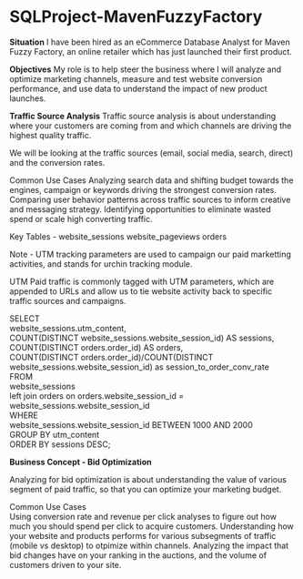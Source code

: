 # SQLProject-MavenFuzzyFactory

<strong>Situation</strong> 
I have been hired as an eCommerce Database Analyst for Maven Fuzzy Factory, an online retailer which has just launched their first product. 

<strong>Objectives</strong>
My role is to help steer the business where I will analyze and optimize marketing channels, measure and test website conversion performance, and use data to understand the impact of new product launches. 


<strong>Traffic Source Analysis</strong>
Traffic source analysis is about understanding where your customers are coming from and which channels are driving the highest quality traffic. 

We will be looking at the traffic sources (email, social media, search, direct) and the conversion rates. 

Common Use Cases 
 Analyzing search data and shifting budget towards the engines, campaign or keywords driving the strongest conversion rates. 
 Comparing user behavior patterns across traffic sources to inform creative and messaging strategy. 
 Identifying opportunities to eliminate wasted spend or scale high converting traffic. 

Key Tables - 
 website_sessions
 website_pageviews
 orders

Note - UTM tracking parameters are used to campaign our paid marketting activities, and stands for urchin tracking module. 

UTM 
 Paid traffic is commonly tagged with UTM parameters, which are appended to URLs and allow us to tie website activity back to specific traffic sources and   campaigns. 
 
SELECT <br/>
     website_sessions.utm_content,<br/>
     COUNT(DISTINCT website_sessions.website_session_id) AS sessions,<br/>
     COUNT(DISTINCT orders.order_id) AS orders,<br/>
     COUNT(DISTINCT orders.order_id)/COUNT(DISTINCT website_sessions.website_session_id) as session_to_order_conv_rate<br/>
 FROM<br/>
     website_sessions<br/>
     left join orders on orders.website_session_id = website_sessions.website_session_id<br/>
 WHERE<br/>
     website_sessions.website_session_id BETWEEN 1000 AND 2000<br/>
 GROUP BY utm_content<br/>
 ORDER BY sessions DESC;<br/>

<strong>Business Concept - Bid Optimization</strong>

Analyzing for bid optimization is about understanding the value of various segment of paid traffic, so that you can optimize your marketing budget. 

Common Use Cases <br/>
Using conversion rate and revenue per click analyses to figure out how much you should spend per click to acquire customers. 
Understanding how your website and products performs for various subsegments of traffic  (mobile vs desktop) to otpimize within channels.
Analyzing the impact that bid changes have on your ranking in the auctions, and the volume of customers driven to your site. 



